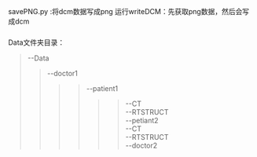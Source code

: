 savePNG.py :将dcm数据写成png
运行writeDCM：先获取png数据，然后会写成dcm

###
Data文件夹目录：  
>--Data  
>>--doctor1  
>>>>--patient1  
>>>>>>--CT  
>>>>>>--RTSTRUCT  
>>>>--petiant2  
>>>>>>--CT  
>>>>>>--RTSTRUCT  
>>--doctor2  
